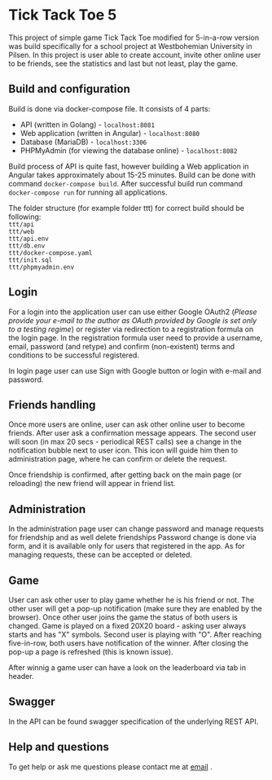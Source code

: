# Tick Tack Toe 5

This project of simple game Tick Tack Toe modified for 5-in-a-row version was build specifically 
for a school project at Westbohemian University in Pilsen. In this project is user able to create account,
invite other online user to be friends, see the statistics and last but not least, play the game.

## Build and configuration

Build is done via docker-compose file. It consists of 4 parts:
- API (written in Golang) - `localhost:8081`
- Web application (written in Angular) - `localhost:8080`
- Database (MariaDB) - `localhost:3306`
- PHPMyAdmin (for viewing the database online) - `localhost:8082`

Build process of API is quite fast, however building a Web application in Angular takes approximately
about 15-25 minutes. Build can be done with command `docker-compose build`. After successful build
run command `docker-compose run` for running all applications.

The folder structure (for example folder ttt) for correct build should be following:<br>
`ttt/api`<br>
`ttt/web`<br>
`ttt/api.env`<br>
`ttt/db.env`<br>
`ttt/docker-compose.yaml`<br>
`ttt/init.sql`<br>
`ttt/phpmyadmin.env`<br>


## Login

For a login into the application user can use either Google OAuth2 
(_Please provide your e-mail to the author as OAuth provided by Google is set only to a testing regime_) 
or register via redirection to a registration
formula on the login page. In the registration formula user need to provide a username, email, password (and retype)
and confirm (non-existent) terms and conditions to be successful registered.

In login page user can use Sign with Google button or login with e-mail and password.

## Friends handling

Once more users are online, user can ask other online user to become friends. After user ask
a confirmation message appears. The second user will soon (in max 20 secs - periodical REST calls) see
a change in the notification bubble next to user icon. This icon will guide him then to administration page,
where he can confirm or delete the request.

Once friendship is confirmed, after getting back on the main page (or reloading) the new friend will appear in
friend list.

## Administration

In the administration page user can change password and manage requests for friendship and as well delete friendships
Password change is done via form, and it is available only for users that registered in the app.
As for managing requests, these can be accepted or deleted.

## Game

User can ask other user to play game whether he is his friend or not. The other user will get a pop-up
notification (make sure they are enabled by the browser). Once other user joins the game the status of
both users is changed. Game is played on a fixed 20X20 board - asking user always starts and has "X" symbols. Second user
is playing with "O". After reaching five-in-row, both users have notification of the winner. After closing
the pop-up a page is refreshed (this is known issue).

After winnig a game user can have a look on the leaderboard via tab in header.

## Swagger

In the API can be found swagger specification of the underlying REST API.

## Help and questions

To get help or ask me questions please contact me at [email](mailto:vrbalu00@students.zcu.cz) .
